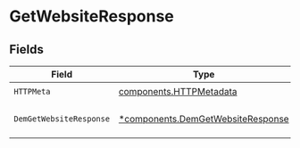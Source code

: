 # GetWebsiteResponse


## Fields

| Field                                                                                 | Type                                                                                  | Required                                                                              | Description                                                                           |
| ------------------------------------------------------------------------------------- | ------------------------------------------------------------------------------------- | ------------------------------------------------------------------------------------- | ------------------------------------------------------------------------------------- |
| `HTTPMeta`                                                                            | [components.HTTPMetadata](../../models/components/httpmetadata.md)                    | :heavy_check_mark:                                                                    | N/A                                                                                   |
| `DemGetWebsiteResponse`                                                               | [*components.DemGetWebsiteResponse](../../models/components/demgetwebsiteresponse.md) | :heavy_minus_sign:                                                                    | The request has succeeded.                                                            |